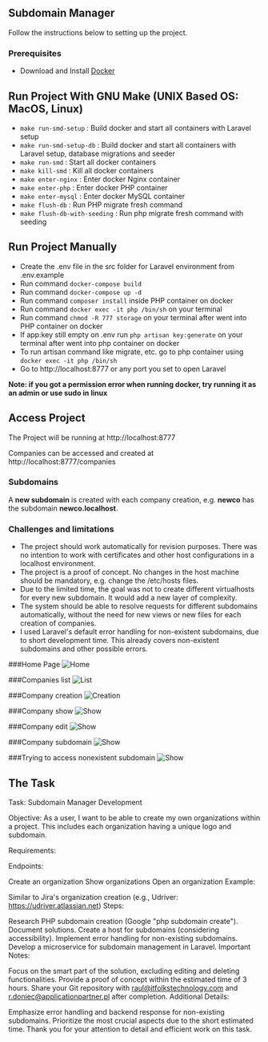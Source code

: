 ## Subdomain Manager

Follow the instructions below to setting up the project.

### Prerequisites

- Download and Install [Docker](https://docs.docker.com/engine/install/)

## Run Project With GNU Make (UNIX Based OS: MacOS, Linux)

- `make run-smd-setup` : Build docker and start all containers with Laravel setup
- `make run-smd-setup-db` : Build docker and start all containers with Laravel setup, database migrations and seeder
- `make run-smd` : Start all docker containers
- `make kill-smd` : Kill all docker containers
- `make enter-nginx` : Enter docker Nginx container
- `make enter-php` : Enter docker PHP container
- `make enter-mysql` : Enter docker MySQL container
- `make flush-db` : Run PHP migrate fresh command
- `make flush-db-with-seeding` : Run php migrate fresh command with seeding

## Run Project Manually

- Create the .env file in the src folder for Laravel environment from .env.example
- Run command ```docker-compose build```
- Run command ```docker-compose up -d```
- Run command ```composer install``` inside PHP container on docker
- Run command ```docker exec -it php /bin/sh``` on your terminal
- Run command ```chmod -R 777 storage``` on your terminal after went into PHP container on docker
- If app:key still empty on .env run ```php artisan key:generate``` on your terminal after went into php container on docker
- To run artisan command like migrate, etc. go to php container using ```docker exec -it php /bin/sh```
- Go to http://localhost:8777 or any port you set to open Laravel

**Note: if you got a permission error when running docker, try running it as an admin or use sudo in linux**

## Access Project

The Project will be running at http://localhost:8777

Companies can be accessed and created at http://localhost:8777/companies

### Subdomains

A **new subdomain** is created with each company creation, e.g. **newco** has the subdomain **newco.localhost**.

### Challenges and limitations

- The project should work automatically for revision purposes. There was no intention to work with certificates and other host configurations in a localhost environment. 
- The project is a proof of concept. No changes in the host machine should be mandatory, e.g. change the /etc/hosts files.
- Due to the limited time, the goal was not to create different virtualhosts for every new subdomain. It would add a new layer of complexity.
- The system should be able to resolve requests for different subdomains automatically, without the need for new views or new files for each creation of companies.
- I used Laravel's default error handling for non-existent subdomains, due to short development time. This already covers non-existent subdomains and other possible errors.

###Home Page
![Home](images/home.png?raw=true "Home")

###Companies list
![List](images/list.png?raw=true "List")

###Company creation
![Creation](images/create.png?raw=true "Create")

###Company show
![Show](images/show.png?raw=true "Show")

###Company edit
![Show](images/edit.png?raw=true "Edit")

###Company subdomain
![Show](images/subdomain.png?raw=true "Edit")

###Trying to access nonexistent subdomain
![Show](images/nonexistent.png?raw=true "Edit")

## The Task

Task: Subdomain Manager Development

Objective:
As a user, I want to be able to create my own organizations within a project. This includes each organization having a unique logo and subdomain.

Requirements:

Endpoints:

Create an organization
Show organizations
Open an organization
Example:

Similar to Jira's organization creation (e.g., Udriver: https://udriver.atlassian.net)
Steps:

Research PHP subdomain creation (Google "php subdomain create").
Document solutions.
Create a host for subdomains (considering accessibility).
Implement error handling for non-existing subdomains.
Develop a microservice for subdomain management in Laravel.
Important Notes:

Focus on the smart part of the solution, excluding editing and deleting functionalities.
Provide a proof of concept within the estimated time of 3 hours.
Share your Git repository with raul@itfolkstechnology.com and r.doniec@applicationpartner.pl after completion.
Additional Details:

Emphasize error handling and backend response for non-existing subdomains.
Prioritize the most crucial aspects due to the short estimated time.
Thank you for your attention to detail and efficient work on this task.